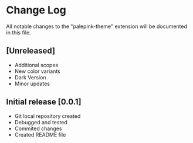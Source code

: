 # Change Log

All notable changes to the "palepink-theme" extension will be documented in this file.

## [Unreleased]
- Additional scopes 
- New color variants
- Dark Version
- Minor updates

## Initial release [0.0.1]
- Git local repository created
- Debugged and tested
- Commited changes 
- Created README file

